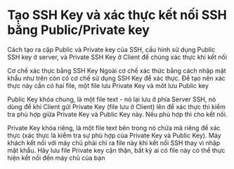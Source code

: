 # Tạo SSH Key và xác thực kết nối SSH bằng Public/Private key

Cách tạo ra cặp Public và Private key của SSH, cấu hình sử dụng Public SSH key ở server, và Private SSH Key ở Client để chúng xác thực khi kết nối

Cơ chế xác thực bằng SSH Key
Ngoài cơ chế xác thức bằng cách nhập mật khẩu như trên còn có cơ chế sử dụng SSH Key để xác thực. Để tạo nên xác thực này cần có hai file, một file lưu Private Key và môt lưu Public key

Public Key khóa chung, là một file text - nó lại lưu ở phía Server SSH, nó dùng để khi Client gửi Private Key (file lưu ở Client) lên để xác thực thì kiểm tra phù hợp giữa Private Key và Public Key này. Nếu phù hợp thì cho kết nối.

Private Key khóa riêng, là một file text bên trong nó chứa mã riêng để xác thực (xác thực là kiểm tra sự phù hợp của Private Key và Public Key). 
Máy khách kết nối với máy chủ phải chỉ ra file này khi kết nối SSH thay vì nhập mật khẩu. Hãy lưu file Private key cận thận, bất kỳ ai có file này có thể thực hiện kết nối đến máy chủ của bạn
